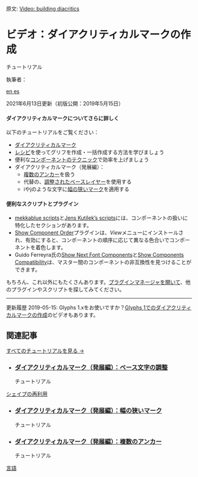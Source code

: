 原文: [Video: building diacritics](https://glyphsapp.com/learn/video-building-diacritics)
# ビデオ：ダイアクリティカルマークの作成

チュートリアル

執筆者：

[ en ](https://glyphsapp.com/learn/video-building-diacritics) [ es ](https://glyphsapp.com/es/learn/video-building-diacritics)

2021年6月13日更新（初版公開：2019年5月15日）

#### ダイアクリティカルマークについてさらに詳しく

以下のチュートリアルをご覧ください：

*   [ダイアクリティカルマーク](diacritics.md)
*   [レシピ](recipes.md)を使ってグリフを作成・一括作成する方法を学びましょう
*   便利な[コンポーネントのテクニック](reusing-shapes-component-tricks.md)で効率を上げましょう
*   ダイアクリティカルマーク（発展編）：
    *   [複数のアンカー](advanced-diacritics-multiple-anchors.md)を扱う
    *   代替の、[調整されたベースレイヤー](advanced-diacritics-adapted-base-letters.md)を使用する
    *   iやjのような文字に[幅の狭いマーク](advanced-diacritics-narrow-marks.md)を適用する

#### 便利なスクリプトとプラグイン

*   [mekkablue scripts](glyphsapp3://showplugin/mekkablue%20scripts)と[Jens Kutílek’s scripts](glyphsapp3://showplugin/Jens%20Kutílek’s%20scripts)には、コンポーネントの扱いに特化したセクションがあります。
*   [Show Component Order](glyphsapp3://showplugin/Show%20Component%20Order)プラグインは、*View*メニューにインストールされ、有効にすると、コンポーネントの順序に応じて異なる色合いでコンポーネントを着色します。
*   Guido Ferreyra氏の[Show Next Font Components](glyphsapp3://showplugin/Show%20Next%20Font%20Components)と[Show Components Compatibility](glyphsapp3://showplugin/ShowComponentsCompatibility)は、マスター間のコンポーネントの非互換性を見つけることができます。

もちろん、これ以外にもたくさんあります。[プラグインマネージャを開いて](glyphsapp3://openpluginmanager)、他のプラグインやスクリプトを探してみてください。

---

更新履歴 2019-05-15: Glyphs 1.xをお使いですか？[Glyphs 1でのダイアクリティカルマークの作成](https://vimeo.com/43551729)のビデオもあります。

## 関連記事

[すべてのチュートリアルを見る →](https://glyphsapp.com/learn)

*   ### [ダイアクリティカルマーク（発展編）：ベース文字の調整](advanced-diacritics-adapted-base-letters.md)

    チュートリアル

[シェイプの再利用](https://glyphsapp.com/learn?q=reusing+shapes)

*   ### [ダイアクリティカルマーク（発展編）：幅の狭いマーク](advanced-diacritics-narrow-marks.md)

    チュートリアル

*   ### [ダイアクリティカルマーク（発展編）：複数のアンカー](advanced-diacritics-multiple-anchors.md)

    チュートリアル

[言語](https://glyphsapp.com/learn?q=languages)